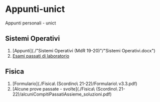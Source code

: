 # Appunti-unict
Appunti personali - unict

## Sistemi Operativi
1. [Appunti](./"Sistemi Operativi (MdR 19-20)"/"Sistemi Operativi.docx")
2. [Esami passati di laboratorio](https://github.com/aremi0/lab-os-unict)

## Fisica
1. [Formulario](./Fisica\ \(Scordino\ 21-22\)/Formulario\ v3.3.pdf)
2. [Alcune prove passate - svolte](./Fisica\ \(Scordino\ 21-22\)/alcuniCompitiPassatiAssieme_soluzioni.pdf)
